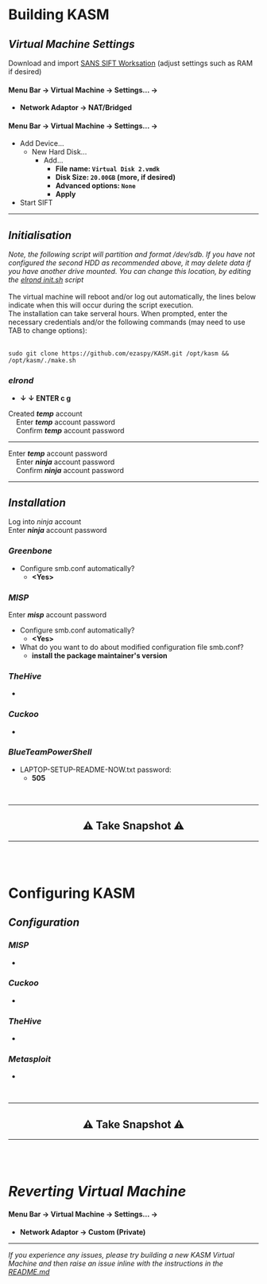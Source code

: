 # Building KASM

## _Virtual Machine Settings_
Download and import [SANS SIFT Worksation](https://www.sans.org/tools/sift-workstation/) (adjust settings such as RAM if desired)<br>

#### **Menu Bar -> Virtual Machine -> Settings... ->**

- **Network Adaptor -> NAT/Bridged**<br>

#### **Menu Bar -> Virtual Machine -> Settings... ->**
 - Add Device...
   - New Hard Disk...
     - Add...
       - **File name: `Virtual Disk 2.vmdk`**
       - **Disk Size: `20.00GB` (more, if desired)**
       - **Advanced options: `None`**
       - **Apply**
- Start SIFT<br>

---
## _Initialisation_
_Note, the following script will partition and format /dev/sdb. If you have not configured the second HDD as recommended above, it may delete data if you have another drive mounted. You can change this location, by editing the [elrond init.sh](https://github.com/ezaspy/elrond/blob/main/elrond/tools/config/scripts/init.sh) script_<br><br>
The virtual machine will reboot and/or log out automatically, the lines below indicate when this will occur during the script execution.<br>
The installation can take serveral hours. When prompted, enter the necessary credentials and/or the following commands (may need to use TAB to change options):<br><br>
```
sudo git clone https://github.com/ezaspy/KASM.git /opt/kasm && /opt/kasm/./make.sh
```
### _elrond_
 - **&darr; &darr; ENTER c g**<br>

Created **_temp_** account<br>
&nbsp;&nbsp;&nbsp;&nbsp;Enter **_temp_** account password<br>
&nbsp;&nbsp;&nbsp;&nbsp;Confirm **_temp_** account password<br>

---

Enter **_temp_** account password<br>
&nbsp;&nbsp;&nbsp;&nbsp;Enter **_ninja_** account password<br>
&nbsp;&nbsp;&nbsp;&nbsp;Confirm **_ninja_** account password<br>

---
## _Installation_
Log into _ninja_ account<br>
Enter **_ninja_** account password<br>
### _Greenbone_
 - Configure smb.conf automatically?<br>
   - **&lt;Yes&gt;**<br>
### _MISP_
Enter **_misp_** account password<br>
 - Configure smb.conf automatically?<br>
   - **&lt;Yes&gt;**<br>
 - What do you want to do about modified configuration file smb.conf?<br>
   - **install the package maintainer's version**<br>
### _TheHive_
 - 
### _Cuckoo_
 - 
### _BlueTeamPowerShell_
 - LAPTOP-SETUP-README-NOW.txt password:
   - **505**
<br>

---
<h2 align="center">⚠️ Take Snapshot ⚠️</h2>

---
<br><br>

# Configuring KASM

## _Configuration_
### _MISP_
 - 
### _Cuckoo_
 - 
### _TheHive_
 - 
### _Metasploit_
 - 
<br>

---
<h2 align="center">⚠️ Take Snapshot ⚠️</h2>

---
<br><br>

# _Reverting Virtual Machine_

#### **Menu Bar -> Virtual Machine -> Settings... ->**

- **Network Adaptor -> Custom (Private)**<br>

---

_If you experience any issues, please try building a new KASM Virtual Machine and then raise an issue inline with the instructions in the [README.md](https://github.com/ezaspy/KASM/blob/main/kasm/README.md)_<br>